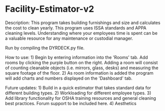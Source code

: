 # Facility-Estimator-v2

Description: This program takes building furnishings and size and calculates the cost to clean yearly. This program uses ISSA standards and APPA cleaning                    levels. Understanding where your employees time is spent can be a valuable resource for any maintenance or custodial manager.  

Run by compiling the DYRDECK.py file. 

How to use: 1) Begin by entering information into the 'Rooms' tab. Add rooms by clicking the purple button on the right. 
               Adding a room will consist of counting cleanable objects (i.e. mirrors, glass, desks) and measuring the square footage of the floor.
            2) As room information is added the program will add charts and numbers displayed on the 'Dashboard' tab. 
            
Future updates: 1) Build in a quick estimator that takes standard data for different building types. 
                2) Workloading for different employee types. 
                3) Add library functionality for OSHA training resources and general cleaning best practices. Forum support to be included here. 
                4) Aesthetics 

